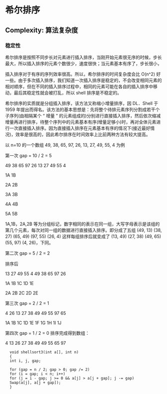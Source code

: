 # 希尔排序

## Complexity: 算法复杂度

### 稳定性

希尔排序是按照不同步长对元素进行插入排序，当刚开始元素很无序的时候，步长最大，所以插入排序的元素个数很少，速度很快；当元素基本有序了，步长很小，

插入排序对于有序的序列效率很高。所以，希尔排序的时间复杂度会比 O(n^2) 好一些。由于多次插入排序，我们知道一次插入排序是稳定的，不会改变相同元素的相对顺序，但在不同的插入排序过程中，相同的元素可能在各自的插入排序中移动，最后其稳定性就会被打乱，所以 shell 排序是不稳定的。

希尔排序的实质就是分组插入排序，该方法又称缩小增量排序，因 DL．Shell 于 1959 年提出而得名。该方法的基本思想是：先将整个待排元素序列分割成若干个子序列(由相隔某个 “ 增量 ” 的元素组成的)分别进行直接插入排序，然后依次缩减增量再进行排序，待整个序列中的元素基本有序(增量足够小)时，再对全体元素进行一次直接插入排序。因为直接插入排序在元素基本有序的情况下(接近最好情况)，效率是很高的，因此希尔排序在时间效率上比前两种方法有较大提高。

以 n=10 的一个数组 49, 38, 65, 97, 26, 13, 27, 49, 55, 4 为例

第一次 gap = 10 / 2 = 5

49 38 65 97 26 13 27 49 55 4

1A 1B

2A 2B

3A 3B

4A 4B

5A 5B

1A,1B，2A,2B 等为分组标记，数字相同的表示在同一组，大写字母表示是该组的第几个元素，每次对同一组的数据进行直接插入排序。即分成了五组 (49, 13) (38, 27) (65, 49) (97, 55) (26, 4) 这样每组排序后就变成了 (13, 49) (27, 38) (49, 65) (55, 97) (4, 26)，下同。

第二次 gap = 5 / 2 = 2

排序后

13 27 49 55 4 49 38 65 97 26

1A 1B 1C 1D 1E

2A 2B 2C 2D 2E

第三次 gap = 2 / 2 = 1

4 26 13 27 38 49 49 55 97 65

1A 1B 1C 1D 1E 1F 1G 1H 1I 1J

第四次 gap = 1 / 2 = 0 排序完成得到数组：

4 13 26 27 38 49 49 55 65 97

```
  void shellsort3(int a[], int n)
  {
  int i, j, gap;

  for (gap = n / 2; gap > 0; gap /= 2)
  for (i = gap; i < n; i++)
  for (j = i - gap; j >= 0 && a[j] > a[j + gap]; j -= gap)
  Swap(a[j], a[j + gap]);
  }
```
